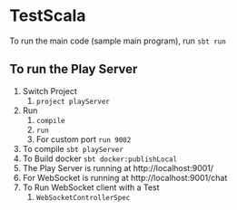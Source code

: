 # TestScala

To run the main code (sample main program), run `sbt run`

## To run the Play Server

1) Switch Project 
   1) `project playServer`
2) Run
   1) `compile`
   2) `run`
   3) For custom port
      `run 9002`
3) To compile `sbt playServer`
4) To Build docker `sbt docker:publishLocal`
5) The Play Server is running at http://localhost:9001/
6) For WebSocket is running at http://localhost:9001/chat
7) To Run WebSocket client with a Test
   1) `WebSocketControllerSpec`
